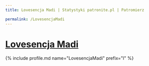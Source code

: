 ```yaml
---
title: Lovesencja Madi | Statystyki patronite.pl | Patromierz

permalink: /LovesencjaMadi
---
```


# [Lovesencja Madi](https://patronite.pl/LovesencjaMadi)

{% include profile.md name="LovesencjaMadi" prefix="l" %}
